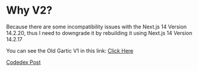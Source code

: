 # Why V2?

Because there are some incompatibility issues with the Next.js 14 Version 14.2.20, thus I need to downgrade it by rebuilding it using Next.js 14 Version 14.2.17

You can see the Old Gartic V1 in this link: [Click Here](https://github.com/iannn07/Old-Gartic)

[Codedex Post](https://www.codedex.io/community/hackathon/IwtDGhS3t6L3KQRjYBiz)
